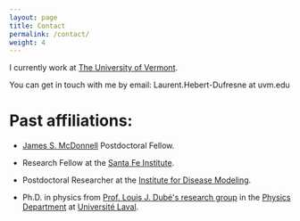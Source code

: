 ```yaml
---
layout: page
title: Contact
permalink: /contact/
weight: 4
---
```


I currently work at <a href="https://www.uvm.edu/" target="_blank">The University of Vermont</a>. 

You can get in touch with me by email: Laurent.Hebert-Dufresne at uvm.edu

# Past affiliations:

*   <a href="https://www.jsmf.org/" href="_blank">James S. McDonnell</a> Postdoctoral Fellow.

*   Research Fellow at the <a href="http://www.santafe.edu/" target="_blank">Santa Fe Institute</a>.

*   Postdoctoral Researcher at the <a href="http://idmod.org/" target="_blank">Institute for Disease Modeling</a>.

*   Ph.D. in physics from [Prof. Louis J. Dubé's research group](http://dynamica.phy.ulaval.ca/) in the [Physics Department](http://www.phy.ulaval.ca/) at [Université Laval](http://www.ulaval.ca/).